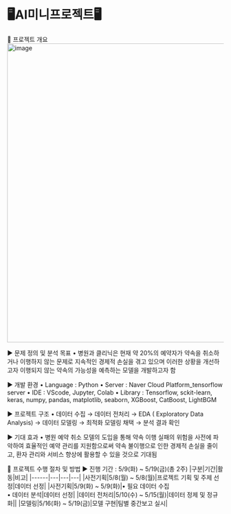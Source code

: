 # 🖥️AI미니프로젝트🖥️

📌 프로젝트 개요
<img width="696" alt="image" src="https://github.com/5dongdong/PY_AI/assets/90892290/a1cfab87-2973-4f9d-926e-50fe24db10aa">

▶︎ 문제 정의 및  분석 목표
  • 병원과 클리닉은 현재 약 20%의 예약자가 약속을 취소하거나 이행하지 않는 문제로 지속적인 경제적 손실을 겪고 있으며 이러한 상황을 개선하고자 이행되지 않는 약속의 가능성을 예측하는 모델을 개발하고자 함

▶︎ 개발 환경
  • Language : Python
  • Server : Naver Cloud Platform_tensorflow server
  • IDE : VScode, Jupyter, Colab
  • Library : Tensorflow, sckit-learn, keras, numpy, pandas, matplotlib, seaborn, XGBoost, CatBoost, LightBGM

▶︎ 프로젝트 구조
  • 데이터 수집 → 데이터 전처리 → EDA ( Exploratory Data Analysis) → 데이터 모델링 → 최적화 모델링 채택 → 분석 결과 확인

▶︎ 기대 효과
  • 병원 예약 취소 모델의 도입을 통해 약속 이행 실패의 위험을 사전에 파악하여 효율적인 예약 관리를 지원함으로써 약속 불이행으로 인한 경제적 손실을 줄이고, 환자 관리와 서비스 향상에 활용할 수 있을 것으로 기대됨



📌 프로젝트 수행 절차 및 방법
▶︎ 진행 기간 : 5/9(화) ~ 5/19(금)(총 2주)
|구분|기간|활동|비고|
|------|---|---|---|
|사전기획|5/8(월) ~ 5/8(월)|프로젝트 기획 및 주제 선정|데이터 선정|
|사전기획|5/9(화) ~ 5/9(화)|• 필요 데이터  수집<br>• 데이터  분석|데이터 선정|
|데이터 전처리|5/10(수) ~ 5/15(월)|데이터 정제 및 정규화||
|모델링|5/16(화) ~ 5/19(금)|모델 구현|팀별 중간보고 실시|

